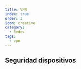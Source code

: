 ```yaml
---
title: VPN
index: true
order: 3
icon: creative
category:
  - Redes
tags:
  - vpn
---
```


## Seguridad dispositivos
